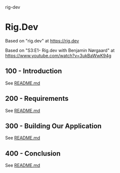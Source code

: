 rig-dev
# Rig.Dev

Based on "rig.dev" at https://rig.dev

Based on "S3:E1- Rig.dev with Benjamin Nørgaard" at https://www.youtube.com/watch?v=3ukBaWwK94g

## 100 - Introduction

See [README.md](./100/README.md)

## 200 - Requirements

See [README.md](./200/README.md)

## 300 - Building Our Application

See [README.md](./300/README.md)

## 400 - Conclusion

See [README.md](./400/README.md)
